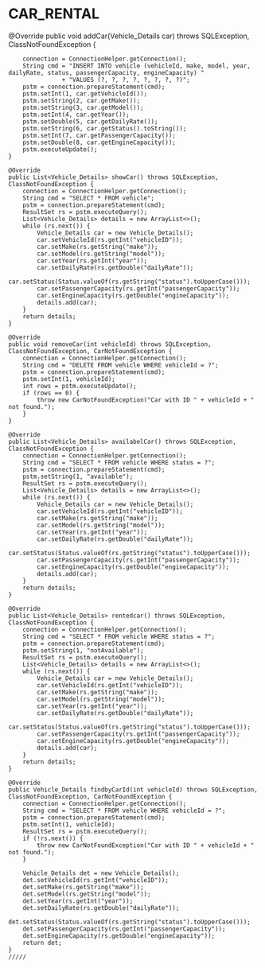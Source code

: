 # CAR_RENTAL
@Override
    public void addCar(Vehicle_Details car) throws SQLException, ClassNotFoundException {
    	

        connection = ConnectionHelper.getConnection();
        String cmd = "INSERT INTO vehicle (vehicleId, make, model, year, dailyRate, status, passengerCapacity, engineCapacity) "
                   + "VALUES (?, ?, ?, ?, ?, ?, ?, ?)";
        pstm = connection.prepareStatement(cmd);
        pstm.setInt(1, car.getVehicleId());
        pstm.setString(2, car.getMake());
        pstm.setString(3, car.getModel());
        pstm.setInt(4, car.getYear());
        pstm.setDouble(5, car.getDailyRate());
        pstm.setString(6, car.getStatus().toString());
        pstm.setInt(7, car.getPassengerCapacity());
        pstm.setDouble(8, car.getEngineCapacity());
        pstm.executeUpdate();
    }

    @Override
    public List<Vehicle_Details> showCar() throws SQLException, ClassNotFoundException {
        connection = ConnectionHelper.getConnection();
        String cmd = "SELECT * FROM vehicle";
        pstm = connection.prepareStatement(cmd);
        ResultSet rs = pstm.executeQuery();
        List<Vehicle_Details> details = new ArrayList<>();
        while (rs.next()) {
            Vehicle_Details car = new Vehicle_Details();
            car.setVehicleId(rs.getInt("vehicleID"));
            car.setMake(rs.getString("make"));
            car.setModel(rs.getString("model"));
            car.setYear(rs.getInt("year"));
            car.setDailyRate(rs.getDouble("dailyRate"));
            car.setStatus(Status.valueOf(rs.getString("status").toUpperCase()));
            car.setPassengerCapacity(rs.getInt("passengerCapacity"));
            car.setEngineCapacity(rs.getDouble("engineCapacity"));
            details.add(car);
        }
        return details;
    }

    @Override
    public void removeCar(int vehicleId) throws SQLException, ClassNotFoundException, CarNotFoundException {
        connection = ConnectionHelper.getConnection();
        String cmd = "DELETE FROM vehicle WHERE vehicleId = ?";
        pstm = connection.prepareStatement(cmd);
        pstm.setInt(1, vehicleId);
        int rows = pstm.executeUpdate();
        if (rows == 0) {
            throw new CarNotFoundException("Car with ID " + vehicleId + " not found.");
        }
    }

    @Override
    public List<Vehicle_Details> availabelCar() throws SQLException, ClassNotFoundException {
        connection = ConnectionHelper.getConnection();
        String cmd = "SELECT * FROM vehicle WHERE status = ?";
        pstm = connection.prepareStatement(cmd);
        pstm.setString(1, "available");
        ResultSet rs = pstm.executeQuery();
        List<Vehicle_Details> details = new ArrayList<>();
        while (rs.next()) {
            Vehicle_Details car = new Vehicle_Details();
            car.setVehicleId(rs.getInt("vehicleID"));
            car.setMake(rs.getString("make"));
            car.setModel(rs.getString("model"));
            car.setYear(rs.getInt("year"));
            car.setDailyRate(rs.getDouble("dailyRate"));
            car.setStatus(Status.valueOf(rs.getString("status").toUpperCase()));
            car.setPassengerCapacity(rs.getInt("passengerCapacity"));
            car.setEngineCapacity(rs.getDouble("engineCapacity"));
            details.add(car);
        }
        return details;
    }

    @Override
    public List<Vehicle_Details> rentedcar() throws SQLException, ClassNotFoundException {
        connection = ConnectionHelper.getConnection();
        String cmd = "SELECT * FROM vehicle WHERE status = ?";
        pstm = connection.prepareStatement(cmd);
        pstm.setString(1, "notAvailable");
        ResultSet rs = pstm.executeQuery();
        List<Vehicle_Details> details = new ArrayList<>();
        while (rs.next()) {
            Vehicle_Details car = new Vehicle_Details();
            car.setVehicleId(rs.getInt("vehicleID"));
            car.setMake(rs.getString("make"));
            car.setModel(rs.getString("model"));
            car.setYear(rs.getInt("year"));
            car.setDailyRate(rs.getDouble("dailyRate"));
            car.setStatus(Status.valueOf(rs.getString("status").toUpperCase()));
            car.setPassengerCapacity(rs.getInt("passengerCapacity"));
            car.setEngineCapacity(rs.getDouble("engineCapacity"));
            details.add(car);
        }
        return details;
    }

    @Override
    public Vehicle_Details findbyCarId(int vehicleId) throws SQLException, ClassNotFoundException, CarNotFoundException {
        connection = ConnectionHelper.getConnection();
        String cmd = "SELECT * FROM vehicle WHERE vehicleId = ?";
        pstm = connection.prepareStatement(cmd);
        pstm.setInt(1, vehicleId);
        ResultSet rs = pstm.executeQuery();
        if (!rs.next()) {
            throw new CarNotFoundException("Car with ID " + vehicleId + " not found.");
        }

        Vehicle_Details det = new Vehicle_Details();
        det.setVehicleId(rs.getInt("vehicleID"));
        det.setMake(rs.getString("make"));
        det.setModel(rs.getString("model"));
        det.setYear(rs.getInt("year"));
        det.setDailyRate(rs.getDouble("dailyRate"));
        det.setStatus(Status.valueOf(rs.getString("status").toUpperCase()));
        det.setPassengerCapacity(rs.getInt("passengerCapacity"));
        det.setEngineCapacity(rs.getDouble("engineCapacity"));
        return det;
    }
    /////
